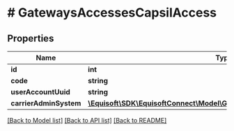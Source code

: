 # # GatewaysAccessesCapsilAccess

## Properties

Name | Type | Description | Notes
------------ | ------------- | ------------- | -------------
**id** | **int** |  |
**code** | **string** |  | [optional]
**userAccountUuid** | **string** |  | [optional]
**carrierAdminSystem** | [**\Equisoft\SDK\EquisoftConnect\Model\GatewaysAccessesCarrierAdminSystem**](GatewaysAccessesCarrierAdminSystem.md) |  | [optional]

[[Back to Model list]](../../README.md#models) [[Back to API list]](../../README.md#endpoints) [[Back to README]](../../README.md)
